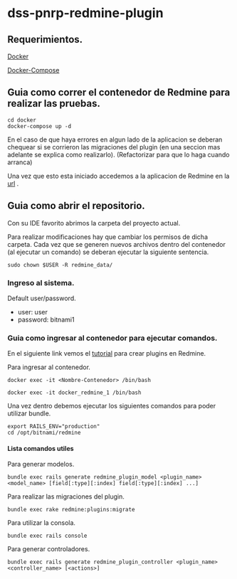 # dss-pnrp-redmine-plugin

## Requerimientos.

[Docker](https://docs.docker.com/engine/install/ubuntu/)

[Docker-Compose](https://docs.docker.com/compose/install/)

## Guia como correr el contenedor de Redmine para realizar las pruebas.

```
cd docker
docker-compose up -d 
```
En el caso de que haya errores en algun lado de la aplicacion se deberan chequear si se corrieron las migraciones del plugin (en una seccion mas adelante se explica como realizarlo). (Refactorizar para que lo haga cuando arranca)

Una vez que esto esta iniciado accedemos a la aplicacion de Redmine en la [url](http://localhost:8080) .

## Guia como abrir el repositorio.

Con su IDE favorito abrimos la carpeta del proyecto actual. 

Para realizar modificaciones hay que cambiar los permisos de dicha carpeta. Cada vez que se generen nuevos archivos dentro del contenedor (al ejecutar un comando) se deberan ejecutar la siguiente sentencia.

```
sudo chown $USER -R redmine_data/
```

### Ingreso al sistema.

Default user/password.
* user: user
* password: bitnami1

### Guia como ingresar al contenedor para ejecutar comandos.

En el siguiente link vemos el [tutorial](https://www.redmine.org/projects/redmine/wiki/Plugin_Tutorial) para crear plugins en Redmine.

Para ingresar al contenedor.
```
docker exec -it <Nombre-Contenedor> /bin/bash

docker exec -it docker_redmine_1 /bin/bash
```

Una vez dentro debemos ejecutar los siguientes comandos para poder utilizar bundle.
```
export RAILS_ENV="production" 
cd /opt/bitnami/redmine
```
#### Lista comandos utiles
Para generar modelos.
```
bundle exec rails generate redmine_plugin_model <plugin_name> <model_name> [field[:type][:index] field[:type][:index] ...]
```

Para realizar las migraciones del plugin.
```
bundle exec rake redmine:plugins:migrate
```

Para utilizar la consola. 

```
bundle exec rails console
```

Para generar controladores.
```
bundle exec rails generate redmine_plugin_controller <plugin_name> <controller_name> [<actions>]
```






